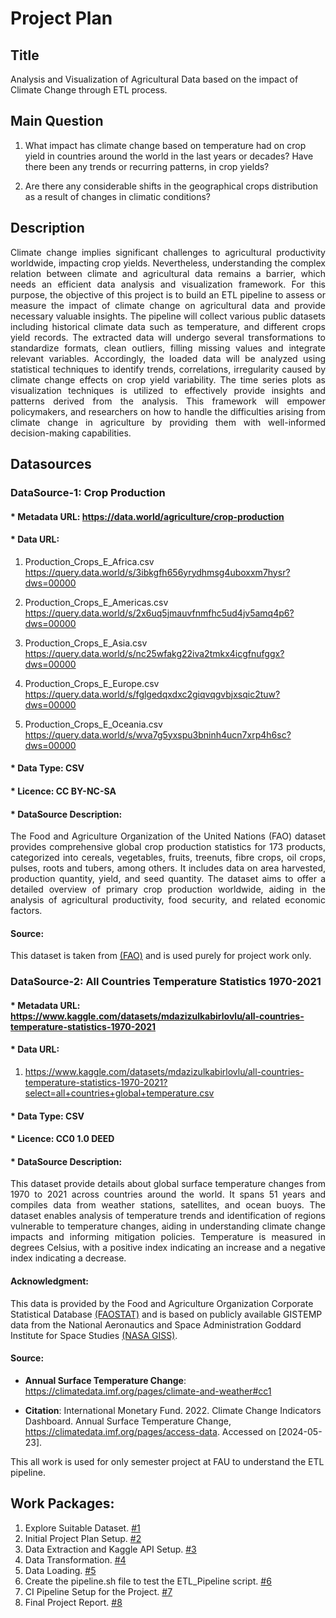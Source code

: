 # Project Plan

## Title
<!-- Give your project a short title. -->
Analysis and Visualization of Agricultural Data based on the impact of Climate Change through ETL process.


## Main Question

<!-- Think about one main question you want to answer based on the data. -->

1. What impact has climate change based on temperature had on crop yield in countries around the world in the last years or decades? Have there been any trends or recurring patterns, in crop yields?

2. Are there any considerable shifts in the geographical crops distribution as a result of changes in climatic conditions?

## Description

<!-- Describe your data science project in max. 200 words. Consider writing about why and how you attempt it. -->

<p style="text-align: justify;">Climate change implies significant challenges to agricultural productivity worldwide, impacting crop yields. Nevertheless, understanding the complex relation between climate and agricultural data remains a barrier, which needs an efficient data analysis and visualization framework. For this purpose, the objective of this project is to build an ETL pipeline to assess or measure the impact of climate change on agricultural data and provide necessary valuable insights. The pipeline will collect various public datasets including historical climate data such as temperature, and different crops yield records. The extracted data will undergo several transformations to standardize formats, clean outliers, filling missing values and integrate relevant variables. Accordingly, the loaded data will be analyzed using statistical techniques to identify trends, correlations, irregularity caused by climate change effects on crop yield variability. The time series plots as visualization techniques is utilized to effectively provide insights and patterns derived from the analysis. This framework will empower policymakers, and researchers on how to handle the difficulties arising from climate change in agriculture by providing them with well-informed decision-making capabilities.</p>


## Datasources

<!-- Describe each datasources you plan to use in a section. Use the prefic "DatasourceX" where X is the id of the datasource. -->

### DataSource-1: Crop Production

#### * Metadata URL: https://data.world/agriculture/crop-production

#### * Data URL: 

1. Production_Crops_E_Africa.csv
    https://query.data.world/s/3ibkgfh656yrydhmsg4uboxxm7hysr?dws=00000

2. Production_Crops_E_Americas.csv
    https://query.data.world/s/2x6uq5jmauvfnmfhc5ud4jv5amq4p6?dws=00000

3. Production_Crops_E_Asia.csv
    https://query.data.world/s/nc25wfakg22iva2tmkx4icgfnufggx?dws=00000

4. Production_Crops_E_Europe.csv
    https://query.data.world/s/fglgedqxdxc2giqvqgvbjxsqic2tuw?dws=00000

5. Production_Crops_E_Oceania.csv
    https://query.data.world/s/wva7g5yxspu3bninh4ucn7xrp4h6sc?dws=00000

#### * Data Type: CSV

#### * Licence: CC BY-NC-SA

#### * DataSource Description:

  <p style="text-align: justify;">The Food and Agriculture Organization of the United Nations (FAO) dataset provides comprehensive global crop production statistics for 173 products, categorized into cereals, vegetables, fruits, treenuts, fibre crops, oil crops, pulses, roots and tubers, among others. It includes data on area harvested, production quantity, yield, and seed quantity. The dataset aims to offer a detailed overview of primary crop production worldwide, aiding in the analysis of agricultural productivity, food security, and related economic factors.</p>

#### Source: 
This dataset is taken from [(FAO)](https://www.fao.org/faostat/en/#data/QCL/visualize) and is used purely for project work only.


### DataSource-2: All Countries Temperature Statistics 1970-2021

#### * Metadata URL: https://www.kaggle.com/datasets/mdazizulkabirlovlu/all-countries-temperature-statistics-1970-2021

#### * Data URL: 

1. https://www.kaggle.com/datasets/mdazizulkabirlovlu/all-countries-temperature-statistics-1970-2021?select=all+countries+global+temperature.csv

#### * Data Type: CSV

#### * Licence: CC0 1.0 DEED

#### * DataSource Description:

  <p style="text-align: justify;">This dataset provide details about global surface temperature changes from 1970 to 2021 across countries around the world. It spans 51 years and compiles data from weather stations, satellites, and ocean buoys. The dataset enables analysis of temperature trends and identification of regions vulnerable to temperature changes, aiding in understanding climate change impacts and informing mitigation policies. Temperature is measured in degrees Celsius, with a positive index indicating an increase and a negative index indicating a decrease.</p>

#### Acknowledgment: 

This data is provided by the Food and Agriculture Organization Corporate Statistical Database [(FAOSTAT)](https://www.fao.org/faostat/en/#home) and is based on publicly available GISTEMP data from the National Aeronautics and Space Administration Goddard Institute for Space Studies [(NASA GISS)](https://data.giss.nasa.gov/).

#### Source: 

- **Annual Surface Temperature Change**: https://climatedata.imf.org/pages/climate-and-weather#cc1

- **Citation**: International Monetary Fund. 2022. Climate Change Indicators Dashboard. Annual Surface Temperature Change, https://climatedata.imf.org/pages/access-data. Accessed on [2024-05-23].


This all work is used for only semester project at FAU to understand the ETL pipeline.


## Work Packages:

<!-- List of work packages ordered sequentially, each pointing to an issue with more details. -->

1. Explore Suitable Dataset. [#1][i1]
2. Initial Project Plan Setup. [#2][i2]
3. Data Extraction and Kaggle API Setup. [#3][i3]
4. Data Transformation. [#4][i4]
5. Data Loading. [#5][i5]
6. Create the pipeline.sh file to test the ETL_Pipeline script. [#6][i6]
7. CI Pipeline Setup for the Project. [#7][i7]
8. Final Project Report. [#8][i8]

[i1]: https://github.com/ZeeshanAhmed13/made-template-23432274/issues/5
[i2]: https://github.com/ZeeshanAhmed13/made-template-23432274/issues/6
[i3]: https://github.com/ZeeshanAhmed13/made-template-23432274/issues/7
[i4]: https://github.com/ZeeshanAhmed13/made-template-23432274/issues/8
[i5]: https://github.com/ZeeshanAhmed13/made-template-23432274/issues/9
[i6]: https://github.com/ZeeshanAhmed13/made-template-23432274/issues/10
[i7]: https://github.com/ZeeshanAhmed13/made-template-23432274/issues/11
[i8]: https://github.com/ZeeshanAhmed13/made-template-23432274/issues/12

